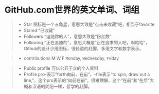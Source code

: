 # GitHub.com世界的英文单词、词组
> - Star 图标是一个五角星，意思大致是“点击来收藏”吧，相当于favorite  
> - Stared “已收藏”  
> - Followers “追随你的人”，意思大致是“粉丝数”  
> - Following “正在追随的”，意思大概是“正在追求的人吧，啊哈哈”，Github的设计少用图标，很轻盈的赶脚，多用文字和数字表示。  

> - contributions M W F `M`onday, `W`ednesday, `F`riday  

> - Public profile 可以公开于众的个人资料  
> - Profile pro-表示“forth向前，在前”，-file表示“to spin, draw out a line,”，这个pro表示的“向前在前”，很难理解，这个“在前”和“在后”大概和汉语的阴阳一样，哲学的赶脚。

